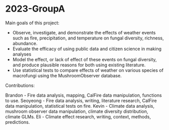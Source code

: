 # 2023-GroupA

Main goals of this project:

- Observe, investigate, and demonstrate the effects of weather events such as fire, precipitation, and temperature on fungal diversity, richness, abundance.
- Evaluate the efficacy of using public data and citizen science in making analyses
- Model the effect, or lack of effect of these events on fungal diversity, and produce plausible reasons for both using existing literature.
- Use statistical tests to compare effects of weather on various species of macrofungi using the MushroomObserver database.

Contributions:

Brandon - Fire data analysis, mapping, CalFire data manipulation, functions to use.
Seoyeong - Fire data analysis, writing, literature research, CalFire data manipulation, statistical tests on fire.
Kevin - Climate data analysis, mushroom observer data manipulation, climate diversity distribution, climate GLMs.
Eli - Climate effect research, writing, context, methods, predictions.